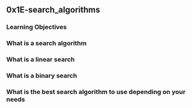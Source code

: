 ## 0x1E-search_algorithms

### Learning Objectives

### What is a search algorithm

### What is a linear search

### What is a binary search

### What is the best search algorithm to use depending on your needs
